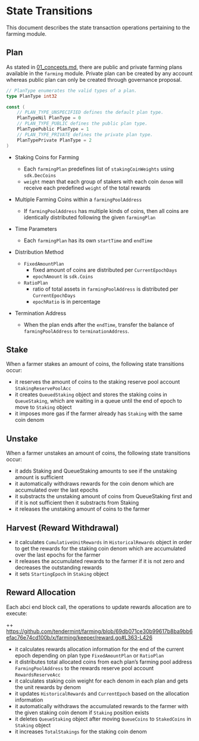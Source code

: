 <!-- order: 3 -->

 # State Transitions

This document describes the state transaction operations pertaining to the farming module.

## Plan

As stated in [01_concepts.md](01_concepts.md), there are public and private farming plans available in the `farming` module. Private plan can be created by any account whereas public plan can only be created through governance proposal.

```go
// PlanType enumerates the valid types of a plan.
type PlanType int32

const (
    // PLAN_TYPE_UNSPECIFIED defines the default plan type.
    PlanTypeNil PlanType = 0
    // PLAN_TYPE_PUBLIC defines the public plan type.
    PlanTypePublic PlanType = 1
    // PLAN_TYPE_PRIVATE defines the private plan type.
    PlanTypePrivate PlanType = 2
)
```

- Staking Coins for Farming
  - Each `farmingPlan` predefines list of `stakingCoinWeights` using `sdk.DecCoins`
  - `weight` mean that each group of stakers with each coin `denom` will receive each predefined `weight` of the total rewards

- Multiple Farming Coins within a `farmingPoolAddress`
  - If `farmingPoolAddress` has multiple kinds of coins, then all coins are identically distributed following the given `farmingPlan`

- Time Parameters
  - Each `farmingPlan` has its own `startTime` and `endTime`

- Distribution Method
  - `FixedAmountPlan`
    - fixed amount of coins are distributed per `CurrentEpochDays`
    - `epochAmount` is `sdk.Coins`
  - `RatioPlan`
    - ratio of total assets in `farmingPoolAddress` is distributed per `CurrentEpochDays`
    - `epochRatio` is in percentage

- Termination Address
  - When the plan ends after the `endTime`, transfer the balance of `farmingPoolAddress` to `terminationAddress`.

## Stake

When a farmer stakes an amount of coins, the following state transitions occur:

- it reserves the amount of coins to the staking reserve pool account `StakingReservePoolAcc` 
- it creates `QueuedStaking` object and stores the staking coins in `QueueStaking`, which are waiting in a queue until the end of epoch to move to `Staking` object
- it imposes more gas if the farmer already has `Staking` with the same coin denom

## Unstake

When a farmer unstakes an amount of coins, the following state transitions occur:

- it adds Staking and QueueStaking amounts to see if the unstaking amount is sufficient
- it automatically withdraws rewards for the coin denom which are accumulated over the last epochs
- it substracts the unstaking amount of coins from QueueStaking first and if it is not sufficient then it substracts from Staking
- it releases the unstaking amount of coins to the farmer

## Harvest (Reward Withdrawal)

- it calculates `CumulativeUnitRewards` in `HistoricalRewards` object in order to get the rewards for the staking coin denom which are accumulated over the last epochs for the farmer
- it releases the accumulated rewards to the farmer if it is not zero and decreases the outstanding rewards
- it sets `StartingEpoch` in `Staking` object

## Reward Allocation

Each abci end block call, the operations to update rewards allocation are to execute:

++ https://github.com/tendermint/farming/blob/69db071ce30b99617b8ba9bb6efac76e74cd100b/x/farming/keeper/reward.go#L363-L426

- it calculates rewards allocation information for the end of the current epoch depending on plan type `FixedAmountPlan` or `RatioPlan`
- it distributes total allocated coins from each plan’s farming pool address `FarmingPoolAddress` to the rewards reserve pool account `RewardsReserveAcc`
- it calculates staking coin weight for each denom in each plan and gets the unit rewards by denom
- it updates `HistoricalRewards` and `CurrentEpoch` based on the allocation information
- it automatically withdraws the accumulated rewards to the farmer with the given staking coin denom if `Staking` position exists
- it deletes `QueueStaking` object after moving `QueueCoins` to `StakedCoins` in `Staking` object
- it increases `TotalStakings` for the staking coin denom